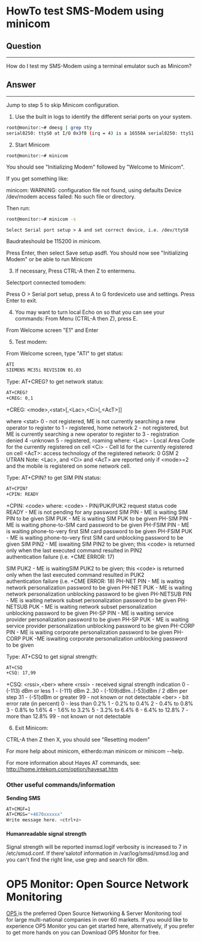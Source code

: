 # HowTo test SMS-Modem using minicom

## Question

* * * * *

How do I test my SMS-Modem using a terminal emulator such as Minicom?

## Answer

* * * * *

Jump to step 5 to skip Minicom configuration.

1. Use the built in logs to identify the different serial ports on your system.

``` {.bash data-syntaxhighlighter-params="brush: bash; gutter: false; theme: Confluence" data-theme="Confluence" style="brush: bash; gutter: false; theme: Confluence"}
root@monitor:~# dmesg | grep tty
serial8250: ttyS0 at I/O 0x3f8 (irq = 4) is a 16550A serial8250: ttyS1 at I/O 0x2f8 (irq = 3) is a 16550A 00:06: ttyS0 at I/O 0x3f8 (irq = 4) is a 16550A 00:07: ttyS1 at I/O 0x2f8 (irq = 3) is a 16550A
```

2. Start Minicom

``` {.bash data-syntaxhighlighter-params="brush: bash; gutter: false; theme: Confluence" data-theme="Confluence" style="brush: bash; gutter: false; theme: Confluence"}
root@monitor:~# minicom
```

You should see "Initializing Modem" followed by "Welcome to Minicom".

If you get something like:

minicom: WARNING: configuration file not found, using defaults Device /dev/modem access failed: No such file or directory.

Then run:

``` {.bash data-syntaxhighlighter-params="brush: bash; gutter: false; theme: Confluence" data-theme="Confluence" style="brush: bash; gutter: false; theme: Confluence"}
root@monitor:~# minicom -s
```

    Select Serial port setup > A and set correct device, i.e. /dev/ttyS0

Baudrateshould be 115200 in minicom.

Press Enter, then select Save setup asdfl. You should now see "Initializing Modem" or be able to run Minicom

3. If necessary, Press CTRL-A then Z to entermenu.

Selectport connected tomodem:

Press O \> Serial port setup, press A to G fordeviceto use and settings. Press Enter to exit.

4. You may want to turn local Echo on so that you can see your commands: From Menu (CTRL-A then Z), press E.

From Welcome screen "E1" and Enter

5. Test modem:

From Welcome screen, type "ATI" to get status:

``` {.bash data-syntaxhighlighter-params="brush: bash; gutter: false; theme: Confluence" data-theme="Confluence" style="brush: bash; gutter: false; theme: Confluence"}
ATI
SIEMENS MC35i REVISION 01.03
```

Type: AT+CREG? to get network status:

``` {.bash data-syntaxhighlighter-params="brush: bash; gutter: false; theme: Confluence" data-theme="Confluence" style="brush: bash; gutter: false; theme: Confluence"}
AT+CREG?
+CREG: 0,1
```

+CREG: \<mode\>,\<stat\>[,\<Lac\>,\<Ci\>[,\<AcT\>]]

where
\<stat\>
0 - not registered, ME is not currently searching a new operator to register to
1 - registered, home network
2 - not registered, but ME is currently searching a new operator to register to
3 - registration denied
4 -unknown
5 - registered, roaming
where:
\<Lac\> - Local Area Code for the currently registered on cell
\<Ci\> - Cell Id for the currently registered on cell
\<AcT\>: access technology of the registered network:
0 GSM
2 UTRAN
Note: \<Lac\>, and \<Ci\> and \<AcT\> are reported only if \<mode\>=2 and the
mobile is registered on some network cell.

Type: AT+CPIN? to get SIM PIN status:

``` {.bash data-syntaxhighlighter-params="brush: bash; gutter: false; theme: Confluence" data-theme="Confluence" style="brush: bash; gutter: false; theme: Confluence"}
AT+CPIN?
+CPIN: READY
```

+CPIN: \<code\>
where:
\<code\> - PIN/PUK/PUK2 request status code
READY - ME is not pending for any password
SIM PIN - ME is waiting SIM PIN to be given
SIM PUK - ME is waiting SIM PUK to be given
PH-SIM PIN - ME is waiting phone-to-SIM card password to be given
PH-FSIM PIN - ME is waiting phone-to-very first SIM card password to be given
PH-FSIM PUK - ME is waiting phone-to-very first SIM card unblocking password to be given
SIM PIN2 - ME iswaiting SIM PIN2 to be given; this \<code\> is returned only when the last executed command resulted in PIN2 authentication failure (i.e. +CME ERROR: 17)

SIM PUK2 - ME is waitingSIM PUK2 to be given; this \<code\> is returned only when the last executed command resulted in PUK2 authentication failure (i.e. +CME ERROR: 18)
PH-NET PIN - ME is waiting network personalization password to be given
PH-NET PUK - ME is waiting network personalization unblocking password to be given
PH-NETSUB PIN - ME is waiting network subset personalization password to be given
PH-NETSUB PUK - ME is waiting network subset personalization unblocking password to be given
PH-SP PIN - ME is waiting service provider personalization password to be given
PH-SP PUK - ME is waiting service provider personalization unblocking password to be given
PH-CORP PIN - ME is waiting corporate personalization password to be given
PH-CORP PUK -ME iswaiting corporate personalization unblocking password to be given

Type: AT+CSQ to get signal strength:

``` {.bash data-syntaxhighlighter-params="brush: bash; gutter: false; theme: Confluence" data-theme="Confluence" style="brush: bash; gutter: false; theme: Confluence"}
AT+CSQ
+CSQ: 17,99
```

+CSQ: \<rssi\>,\<ber\>
where
\<rssi\> - received signal strength indication
0 - (-113) dBm or less
1 - (-111) dBm
2..30 - (-109)dBm..(-53)dBm / 2 dBm per step
31 - (-51)dBm or greater
99 - not known or not detectable
\<ber\> - bit error rate (in percent)
0 - less than 0.2%
1 - 0.2% to 0.4%
2 - 0.4% to 0.8%
3 - 0.8% to 1.6%
4 - 1.6% to 3.2%
5 - 3.2% to 6.4%
6 - 6.4% to 12.8%
7 - more than 12.8%
99 - not known or not detectable

6. Exit Minicom:

CTRL-A then Z then X, you should see "Resetting modem"

For more help about minicom, eitherdo:man minicom or minicom --help.

For more information about Hayes AT commands, see: <http://home.intekom.com/option/hayesat.htm>

### Other useful commands/information

**Sending SMS**

``` {.bash data-syntaxhighlighter-params="brush: bash; gutter: false; theme: Confluence" data-theme="Confluence" style="brush: bash; gutter: false; theme: Confluence"}
AT+CMGF=1
AT+CMGS="+4670xxxxxx"
Write message here. <ctrl+z>
```

#### Humanreadable signal strength

Signal strength will be reported insmsd.logif verbosity is increased to 7 in /etc/smsd.conf. If there'salotof information in /var/log/smsd/smsd.log and you can't find the right line, use grep and search för dBm.

# OP5 Monitor: Open Source Network Monitoring

[OP5 ](https://www.op5.com/)is the preferred Open Source Networking & Server Monitoring tool for large multi-national companies in over 60 markets. If you would like to experience OP5 Monitor you can get started here, alternatively, if you prefer to get more hands on you can Download OP5 Monitor for free.
